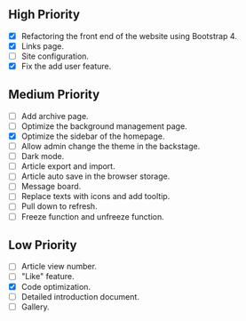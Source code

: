 ## High Priority
- [x] Refactoring the front end of the website using Bootstrap 4.
- [x] Links page.
- [ ] Site configuration.
- [x] Fix the add user feature.

## Medium Priority
- [ ] Add archive page.
- [ ] Optimize the background management page.
- [x] Optimize the sidebar of the homepage.
- [ ] Allow admin change the theme in the backstage.
- [ ] Dark mode.
- [ ] Article export and import.
- [ ] Article auto save in the browser storage.
- [ ] Message board.
- [ ] Replace texts with icons and add tooltip.
- [ ] Pull down to refresh.
- [ ] Freeze function and unfreeze function.

## Low Priority
- [ ] Article view number.
- [ ] "Like" feature. 
- [x] Code optimization.
- [ ] Detailed introduction document.
- [ ] Gallery.
